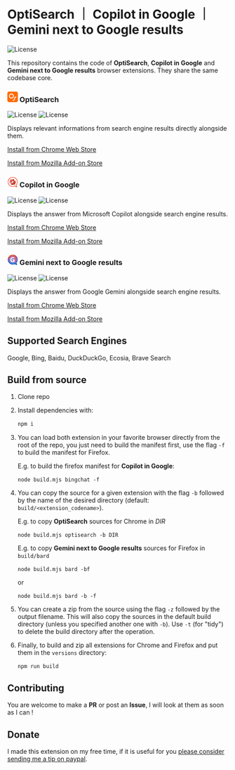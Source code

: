 # OptiSearch ｜ Copilot in Google ｜ Gemini next to Google results

![License](https://img.shields.io/github/license/dj0ulo/optisearch)

This repository contains the code of **OptiSearch**, **Copilot in Google** and **Gemini next to Google results** browser extensions. They share the same codebase core.

### <img alt="OptiSearch icon" src="./icons/optisearch/icon_128.png" width="24" height="24"> OptiSearch
![License](https://img.shields.io/chrome-web-store/users/bbojmeobdaicehcopocnfhaagefleiae?label=Chrome%20Users) ![License](https://img.shields.io/amo/users/optisearch?label=Firefox%20Users)

Displays relevant informations from search engine results directly alongside them.

[Install from Chrome Web Store](https://chrome.google.com/webstore/detail/optisearch/bbojmeobdaicehcopocnfhaagefleiae)

[Install from Mozilla Add-on Store](https://addons.mozilla.org/fr/firefox/addon/optisearch/)

### <img alt="Copilot in Google icon" src="./icons/bingchat/icon_128.png" width="24" height="24"> Copilot in Google
![License](https://img.shields.io/chrome-web-store/users/pcnhobmoglanpljipbomknafhdlcgcng?label=Chrome%20Users) ![License](https://img.shields.io/amo/users/bing-chat-gpt-4-in-google?label=Firefox%20Users)

Displays the answer from Microsoft Copilot alongside search engine results.

[Install from Chrome Web Store](https://chrome.google.com/webstore/detail/bing-chat-gpt-4-in-google/pcnhobmoglanpljipbomknafhdlcgcng)

[Install from Mozilla Add-on Store](https://addons.mozilla.org/fr/firefox/addon/bing-chat-gpt-4-in-google/)

### <img alt="Gemini next to Google results" src="./icons/bard/icon_128.png" width="24" height="24"> Gemini next to Google results
![License](https://img.shields.io/chrome-web-store/users/pkdmfoabhnkpkcacnmgilaeghiggdbgf?label=Chrome%20Users) ![License](https://img.shields.io/amo/users/bard-for-search-engines?label=Firefox%20Users)

Displays the answer from Google Gemini alongside search engine results.

[Install from Chrome Web Store](https://chrome.google.com/webstore/detail/bard-for-search-engines/pkdmfoabhnkpkcacnmgilaeghiggdbgf)

[Install from Mozilla Add-on Store](https://addons.mozilla.org/fr/firefox/addon/bard-for-search-engines/)

## Supported Search Engines
Google, Bing, Baidu, DuckDuckGo, Ecosia, Brave Search

## Build from source
1. Clone repo
1. Install dependencies with:
    ```sh
    npm i
    ```
1. You can load both extension in your favorite browser directly from the root of the repo, you just need to build the manifest first, use the flag `-f` to build the manifest for Firefox.
    
    E.g. to build the firefox manifest for **Copilot in Google**:
    ```
    node build.mjs bingchat -f
    ```

1. You can copy the source for a given extension with the flag `-b` followed by the name of the desired directory (default: `build/<extension_codename>`).

    E.g. to copy **OptiSearch** sources for Chrome in *DIR*
    ```
    node build.mjs optisearch -b DIR
    ```
    E.g. to copy **Gemini next to Google results** sources for Firefox in `build/bard`
    ```
    node build.mjs bard -bf
    ```
    or
    ```
    node build.mjs bard -b -f
    ```
1. You can create a zip from the source using the flag `-z` followed by the output filename. This will also copy the sources in the default build directory (unless you specified another one with `-b`). Use `-t` (for "tidy") to delete the build directory after the operation.

1. Finally, to build and zip all extensions for Chrome and Firefox and put them in the `versions` directory:
    ```
    npm run build
    ```

## Contributing
You are welcome to make a **PR** or post an **Issue**, I will look at them as soon as I can !

## Donate
I made this extension on my free time, if it is useful for you [please consider sending me a tip on paypal](https://www.paypal.com/donate?hosted_button_id=VPF2BYBDBU5AA).
